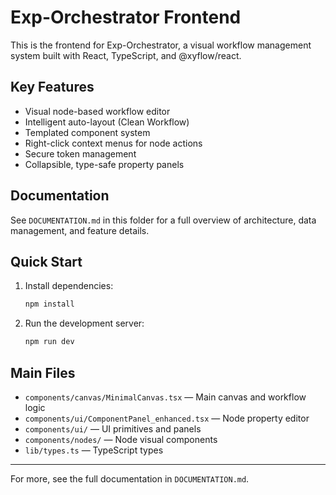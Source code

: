 # Exp-Orchestrator Frontend

This is the frontend for Exp-Orchestrator, a visual workflow management system built with React, TypeScript, and @xyflow/react.

## Key Features
- Visual node-based workflow editor
- Intelligent auto-layout (Clean Workflow)
- Templated component system
- Right-click context menus for node actions
- Secure token management
- Collapsible, type-safe property panels

## Documentation
See `DOCUMENTATION.md` in this folder for a full overview of architecture, data management, and feature details.

## Quick Start
1. Install dependencies:
   ```bash
   npm install
   ```
2. Run the development server:
   ```bash
   npm run dev
   ```

## Main Files
- `components/canvas/MinimalCanvas.tsx` — Main canvas and workflow logic
- `components/ui/ComponentPanel_enhanced.tsx` — Node property editor
- `components/ui/` — UI primitives and panels
- `components/nodes/` — Node visual components
- `lib/types.ts` — TypeScript types

---

For more, see the full documentation in `DOCUMENTATION.md`.
